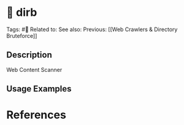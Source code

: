 # 💢 dirb

Tags: #💢
Related to: 
See also: 
Previous: [[Web Crawlers & Directory Bruteforce]]


## Description

Web Content Scanner

## Usage Examples


# References
